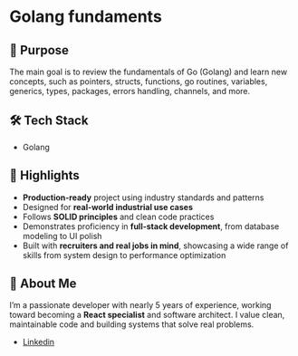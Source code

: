 # Golang fundaments

## 🚀 Purpose

The main goal is to review the fundamentals of Go (Golang) and learn new concepts, such as pointers, structs, functions, go routines, variables, generics, types, packages, errors handling, channels, and more.

## 🛠️ Tech Stack

- Golang

## 📌 Highlights

- **Production-ready** project using industry standards and patterns
- Designed for **real-world industrial use cases**
- Follows **SOLID principles** and clean code practices
- Demonstrates proficiency in **full-stack development**, from database modeling to UI polish
- Built with **recruiters and real jobs in mind**, showcasing a wide range of skills from system design to performance optimization

## 👤 About Me

I’m a passionate developer with nearly 5 years of experience, working toward becoming a **React specialist** and software architect. I value clean, maintainable code and building systems that solve real problems.

- [Linkedin](https://www.linkedin/in/flvsantos15.com)

<!-- ## 📎 Live Demo / Screenshots

(Include links or images if available)

## 📂 How to Run

```bash
# Clone the repository
git clone https://github.com/yourusername/machinery-dashboard.git

# Navigate into the folder
cd machinery-dashboard

# Install dependencies
npm install

# Run development server
npm run dev
-->
